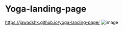# Yoga-landing-page
https://jawadshk.github.io/yoga-landing-page/
![image](https://user-images.githubusercontent.com/107758531/187709343-8ad6931e-2cb5-4c90-b337-612292cda878.png)
